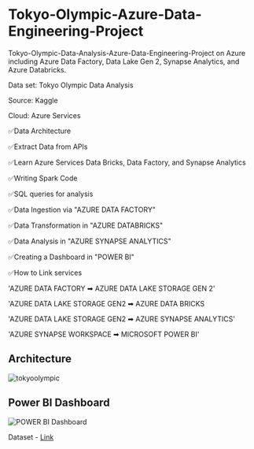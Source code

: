 # Tokyo-Olympic-Azure-Data-Engineering-Project
Tokyo-Olympic-Data-Analysis-Azure-Data-Engineering-Project on Azure including Azure Data Factory, Data Lake Gen 2, Synapse Analytics, and Azure Databricks.

Data set: Tokyo Olympic Data Analysis

Source: Kaggle

Cloud: Azure Services

✅Data Architecture

✅Extract Data from APIs

✅Learn Azure Services Data Bricks, Data Factory, and Synapse Analytics

✅Writing Spark Code

✅SQL queries for analysis

✅Data Ingestion via "AZURE DATA FACTORY"

✅Data Transformation in "AZURE DATABRICKS"

✅Data Analysis in "AZURE SYNAPSE ANALYTICS"

✅Creating a Dashboard in "POWER BI"

✅How to Link services

'AZURE DATA FACTORY ➡ AZURE DATA LAKE STORAGE GEN 2'

'AZURE DATA LAKE STORAGE GEN2 ➡ AZURE DATA BRICKS

'AZURE DATA LAKE STORAGE GEN2 ➡ AZURE SYNAPSE ANALYTICS'

'AZURE SYNAPSE WORKSPACE ➡ MICROSOFT POWER BI'

## Architecture
![tokyoolympic](https://github.com/SajalJainatwork/Tokyo-Olympic-Azure-Data-Engineering-Project/assets/106689439/712523f0-6d52-4d5a-a5dd-bc38d20fe222)

## Power BI Dashboard
![POWER BI Dashboard](https://github.com/SajalJainatwork/Tokyo-Olympic-Azure-Data-Engineering-Project/assets/106689439/a5271efa-2a92-4111-b643-f7c8171218c1)



Dataset - [Link](https://www.kaggle.com/datasets/arjunprasadsarkhel/2021-olympics-in-tokyo)

